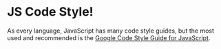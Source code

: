 # JS Code Style!

As every language, JavaScript has many code style guides, but the most used and recommended is the [Google Code Style Guide for JavaScript][1].

[1]: http://google-styleguide.googlecode.com/svn/trunk/javascriptguide.xml